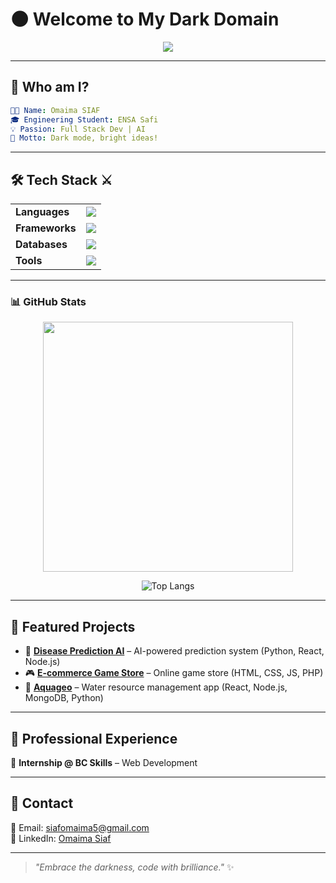 
# 🌑 Welcome to My Dark Domain  

<div align="center">
  <img src="https://readme-typing-svg.demolab.com?font=Fira+Code&size=24&pause=1000&color=ff6f00&center=true&vCenter=true&width=600&lines=Hello%2C+I+am+Omaima+SIAF+%F0%9F%91%8B;Full+Stack+Developer+%7C+AI+Enthusiast;Code+with+Creativity;Welcome+to+my+GitHub!"/>
</div>

---

## 🖤 Who am I?  

```yaml
👩‍💻 Name: Omaima SIAF
🎓 Engineering Student: ENSA Safi
💡 Passion: Full Stack Dev | AI
🚀 Motto: Dark mode, bright ideas!
```

---

## 🛠️ Tech Stack ⚔️  

<div align="center">
  <table>
    <tr>
      <td><b>Languages</b></td>
      <td><img src="https://skillicons.dev/icons?i=python,html,css,js,c,cpp,cs,r"/></td>
    </tr>
    <tr>
      <td><b>Frameworks</b></td>
      <td><img src="https://skillicons.dev/icons?i=react,nodejs,materialui,flask,sklearn,dotnet	"/></td>
    </tr>
    <tr>
      <td><b>Databases</b></td>
      <td><img src="https://skillicons.dev/icons?i=mysql,mongodb"/></td>
    </tr>
    <tr>
      <td><b>Tools</b></td>
      <td><img src="https://skillicons.dev/icons?i=vscode,git,github,postman,visualstudio"/></td>
    </tr>
  </table>
</div>

---

### 📊 GitHub Stats  

<div align="center">
  <img src="https://github-readme-stats.vercel.app/api?username=Maymasi&show_icons=true&theme=dracula" width="400px"/>

  ![Top Langs](https://github-readme-stats.vercel.app/api/top-langs/?username=Maymasi&layout=compact&theme=dracula)
</div>

---

## 🚀 Featured Projects  

- 🧬 [**Disease Prediction AI**](https://github.com/Maymasi/Disease-Prediction-Project) – AI-powered prediction system (Python, React, Node.js)  
- 🎮 [**E-commerce Game Store**](#) – Online game store (HTML, CSS, JS, PHP)  
- 🌊 [**Aquageo**](#) – Water resource management app (React, Node.js, MongoDB, Python)  

---

## 💼 Professional Experience  

🔹 **Internship @ BC Skills** – Web Development  

---
## 📩 Contact  

📧 Email: siafomaima5@gmail.com  
💼 LinkedIn: [Omaima Siaf](https://www.linkedin.com/in/omaima-siaf-b636132aa/)   

---

> _"Embrace the darkness, code with brilliance."_ ✨
